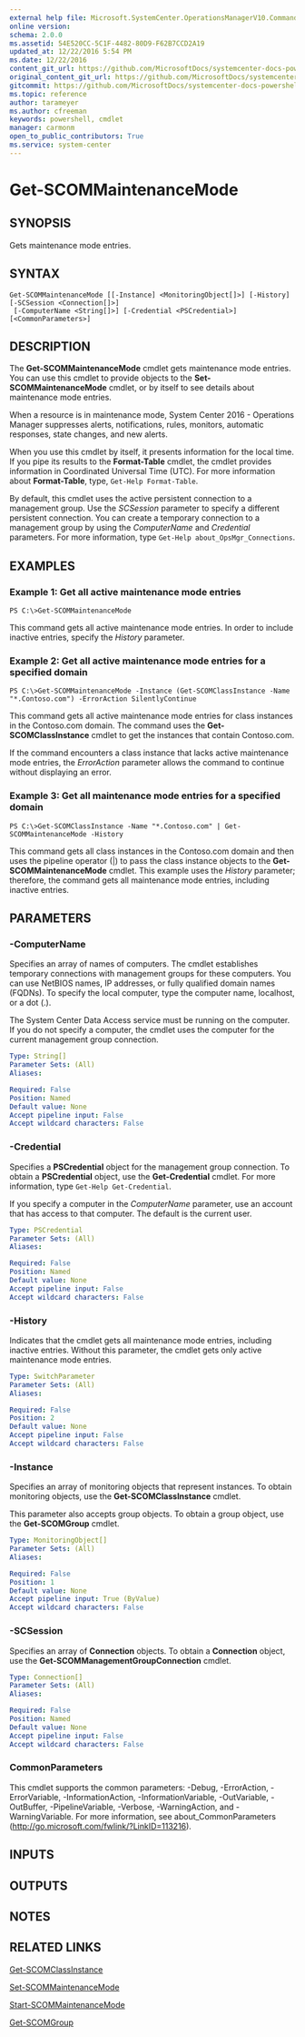 ```yaml
---
external help file: Microsoft.SystemCenter.OperationsManagerV10.Commands.dll-Help.xml
online version: 
schema: 2.0.0
ms.assetid: 54E520CC-5C1F-4482-80D9-F62B7CCD2A19
updated_at: 12/22/2016 5:54 PM
ms.date: 12/22/2016
content_git_url: https://github.com/MicrosoftDocs/systemcenter-docs-powershell/blob/live/systemcenter-cmdlets/SystemCenter2016/OperationsManager/vlatest/Get-SCOMMaintenanceMode.md
original_content_git_url: https://github.com/MicrosoftDocs/systemcenter-docs-powershell/blob/live/systemcenter-cmdlets/SystemCenter2016/OperationsManager/vlatest/Get-SCOMMaintenanceMode.md
gitcommit: https://github.com/MicrosoftDocs/systemcenter-docs-powershell/blob/17c3a51bd892aad46c731d9f381f0704b4815004/systemcenter-cmdlets/SystemCenter2016/OperationsManager/vlatest/Get-SCOMMaintenanceMode.md
ms.topic: reference
author: tarameyer
ms.author: cfreeman
keywords: powershell, cmdlet
manager: carmonm
open_to_public_contributors: True
ms.service: system-center
---
```


# Get-SCOMMaintenanceMode

## SYNOPSIS
Gets maintenance mode entries.

## SYNTAX

```
Get-SCOMMaintenanceMode [[-Instance] <MonitoringObject[]>] [-History] [-SCSession <Connection[]>]
 [-ComputerName <String[]>] [-Credential <PSCredential>] [<CommonParameters>]
```

## DESCRIPTION
The **Get-SCOMMaintenanceMode** cmdlet gets maintenance mode entries.
You can use this cmdlet to provide objects to the **Set-SCOMMaintenanceMode** cmdlet, or by itself to see details about maintenance mode entries.

When a resource is in maintenance mode, System Center 2016 - Operations Manager suppresses alerts, notifications, rules, monitors, automatic responses, state changes, and new alerts.

When you use this cmdlet by itself, it presents information for the local time.
If you pipe its results to the **Format-Table** cmdlet, the cmdlet provides information in Coordinated Universal Time (UTC).
For more information about **Format-Table**, type, `Get-Help Format-Table`.

By default, this cmdlet uses the active persistent connection to a management group.
Use the *SCSession* parameter to specify a different persistent connection.
You can create a temporary connection to a management group by using the *ComputerName* and *Credential* parameters.
For more information, type `Get-Help about_OpsMgr_Connections`.

## EXAMPLES

### Example 1: Get all active maintenance mode entries
```
PS C:\>Get-SCOMMaintenanceMode
```

This command gets all active maintenance mode entries.
In order to include inactive entries, specify the *History* parameter.

### Example 2: Get all active maintenance mode entries for a specified domain
```
PS C:\>Get-SCOMMaintenanceMode -Instance (Get-SCOMClassInstance -Name "*.Contoso.com") -ErrorAction SilentlyContinue
```

This command gets all active maintenance mode entries for class instances in the Contoso.com domain.
The command uses the **Get-SCOMClassInstance** cmdlet to get the instances that contain Contoso.com.

If the command encounters a class instance that lacks active maintenance mode entries, the *ErrorAction* parameter allows the command to continue without displaying an error.

### Example 3: Get all maintenance mode entries for a specified domain
```
PS C:\>Get-SCOMClassInstance -Name "*.Contoso.com" | Get-SCOMMaintenanceMode -History
```

This command gets all class instances in the Contoso.com domain and then uses the pipeline operator (|) to pass the class instance objects to the **Get-SCOMMaintenanceMode** cmdlet.
This example uses the *History* parameter; therefore, the command gets all maintenance mode entries, including inactive entries.

## PARAMETERS

### -ComputerName
Specifies an array of names of computers.
The cmdlet establishes temporary connections with management groups for these computers.
You can use NetBIOS names, IP addresses, or fully qualified domain names (FQDNs).
To specify the local computer, type the computer name, localhost, or a dot (.).

The System Center Data Access service must be running on the computer.
If you do not specify a computer, the cmdlet uses the computer for the current management group connection.

```yaml
Type: String[]
Parameter Sets: (All)
Aliases: 

Required: False
Position: Named
Default value: None
Accept pipeline input: False
Accept wildcard characters: False
```

### -Credential
Specifies a **PSCredential** object for the management group connection.
To obtain a **PSCredential** object, use the **Get-Credential** cmdlet.
For more information, type `Get-Help Get-Credential`.

If you specify a computer in the *ComputerName* parameter, use an account that has access to that computer.
The default is the current user.

```yaml
Type: PSCredential
Parameter Sets: (All)
Aliases: 

Required: False
Position: Named
Default value: None
Accept pipeline input: False
Accept wildcard characters: False
```

### -History
Indicates that the cmdlet gets all maintenance mode entries, including inactive entries.
Without this parameter, the cmdlet gets only active maintenance mode entries.

```yaml
Type: SwitchParameter
Parameter Sets: (All)
Aliases: 

Required: False
Position: 2
Default value: None
Accept pipeline input: False
Accept wildcard characters: False
```

### -Instance
Specifies an array of monitoring objects that represent instances.
To obtain monitoring objects, use the **Get-SCOMClassInstance** cmdlet.

This parameter also accepts group objects.
To obtain a group object, use the **Get-SCOMGroup** cmdlet.

```yaml
Type: MonitoringObject[]
Parameter Sets: (All)
Aliases: 

Required: False
Position: 1
Default value: None
Accept pipeline input: True (ByValue)
Accept wildcard characters: False
```

### -SCSession
Specifies an array of **Connection** objects.
To obtain a **Connection** object, use the **Get-SCOMManagementGroupConnection** cmdlet.

```yaml
Type: Connection[]
Parameter Sets: (All)
Aliases: 

Required: False
Position: Named
Default value: None
Accept pipeline input: False
Accept wildcard characters: False
```

### CommonParameters
This cmdlet supports the common parameters: -Debug, -ErrorAction, -ErrorVariable, -InformationAction, -InformationVariable, -OutVariable, -OutBuffer, -PipelineVariable, -Verbose, -WarningAction, and -WarningVariable. For more information, see about_CommonParameters (http://go.microsoft.com/fwlink/?LinkID=113216).

## INPUTS

## OUTPUTS

## NOTES

## RELATED LINKS

[Get-SCOMClassInstance](xref:SystemCenter2016/OperationsManager/vlatest/Get-SCOMClassInstance.md)

[Set-SCOMMaintenanceMode](xref:SystemCenter2016/OperationsManager/vlatest/Set-SCOMMaintenanceMode.md)

[Start-SCOMMaintenanceMode](xref:SystemCenter2016/OperationsManager/vlatest/Start-SCOMMaintenanceMode.md)

[Get-SCOMGroup](xref:SystemCenter2016/OperationsManager/vlatest/Get-SCOMGroup.md)

